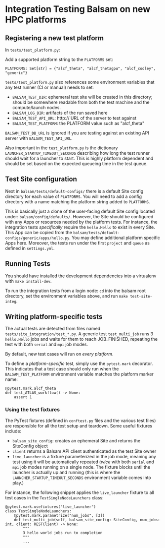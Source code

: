 # Integration Testing Balsam on new HPC platforms

## Registering a new test platform

In `tests/test_platform.py`:

Add a supported platform string to the `PLATFORMS` set:

```py3
PLATFORMS: Set[str] = {"alcf_theta", "alcf_thetagpu", "alcf_cooley", "generic"}
``` 

`tests/test_platform.py` also references some environment variables that any test runner (CI or manual) needs to set:

- `BALSAM_TEST_DIR`: ephemeral test site will be created in this directory; should be somewhere readable from both the test machine and the compute/launch nodes.
- `BALSAM_LOG_DIR`: artifacts of the run saved here
- `BALSAM_TEST_API_URL`: http:// URL of the server to test against
- `BALSAM_TEST_PLATFORM`: the PLATFORM value such as "alcf_theta"

`BALSAM_TEST_DB_URL` is ignored if you are testing against an existing API server with `BALSAM_TEST_API_URL`.

Also important in the `test_platform.py` is the dictionary `LAUNCHER_STARTUP_TIMEOUT_SECONDS` describing how long the test runner should wait for a launcher to start. 
This is highly platform dependent and should be set based on the expected
queueing time in the test queue.

## Test Site configuration

Next in `balsam/tests/default-configs/` there is a default Site config directory for each value of  `PLATFORMS`.
You will need to add a config directory with a name matching the platform string added to `PLATFORMS`. 

This is basically just a clone of the user-facing default Site config located under:  `balsam/config/defaults/`.  However, the Site should be configured with any Apps or resources needed by the platform tests.
For instance, the integration tests *specifically* require the `hello.Hello` to exist in every Site.  This App can be copied from the `balsam/tests/default-configs/generic/apps/hello.py`. You may define additional platform specific Apps here. Moreover, the tests run under the first `project` and `queue` as defined in `settings.yml`.

## Running Tests

You should have installed the development dependencies into a virtualenv with
`make install-dev`.  

To run the integration tests from a login node: `cd` into the balsam root directory, set the environment variables above, and run `make test-site-integ`.

## Writing platform-specific tests

The actual tests are detected from files named `tests/site_integration/test_*.py`. A generic test `test_multi_job` runs 3 `hello.Hello` jobs and waits for them to reach JOB_FINISHED, repeating the test with both `serial` and `mpi` job modes.

By default, new test cases will run on *every platform*. 

To define a *platform-specific* test, simply use the `pytest.mark` decorator.
This indicates that a test case should only run when the  `BALSAM_TEST_PLATFORM` environment variable matches the platform marker name:

```py3
@pytest.mark.alcf_theta
def test_ATLAS_workflow() -> None:
    assert 1
```

### Using the test fixtures

The PyTest fixtures (defined in `conftest.py` files and the various test files) are responsible for all the test setup and teardown. Some useful fixtures include:

- `balsam_site_config`: creates an ephemeral Site and returns the SiteConfig object
- `client` returns a Balsam API client authenticated as the test Site owner
- `live_launcher` is a fixture parameterized in the job mode, meaning any test using it will be automatically repeated *twice* with both `serial` and `mpi` job modes running on a single node.  The fixture blocks until the launcher is actually up and running (this is where the `LAUNCHER_STARTUP_TIMEOUT_SECONDS` environment variable comes into play.)

For instance,  the following snippet applies the `live_launcher` fixture 
to all test cases in the `TestSingleNodeLaunchers` class:

```py3
@pytest.mark.usefixtures("live_launcher")
class TestSingleNodeLaunchers:
    @pytest.mark.parametrize("num_jobs", [3])
    def test_multi_job(self, balsam_site_config: SiteConfig, num_jobs: int, client: RESTClient) -> None:
        """
        3 hello world jobs run to completion
        """
        ...
```

